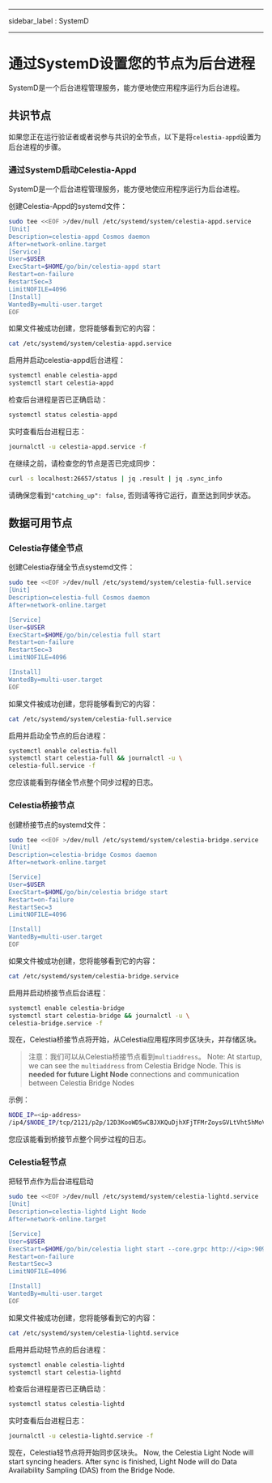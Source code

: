 - - -
sidebar_label : SystemD
- - -

# 通过SystemD设置您的节点为后台进程

SystemD是一个后台进程管理服务，能方便地使应用程序运行为后台进程。

## 共识节点

如果您正在运行验证者或者说参与共识的全节点，以下是将`celestia-appd`设置为后台进程的步骤。

### 通过SystemD启动Celestia-Appd

SystemD是一个后台进程管理服务，能方便地使应用程序运行为后台进程。

创建Celestia-Appd的systemd文件：

```sh
sudo tee <<EOF >/dev/null /etc/systemd/system/celestia-appd.service
[Unit]
Description=celestia-appd Cosmos daemon
After=network-online.target
[Service]
User=$USER
ExecStart=$HOME/go/bin/celestia-appd start
Restart=on-failure
RestartSec=3
LimitNOFILE=4096
[Install]
WantedBy=multi-user.target
EOF
```

如果文件被成功创建，您将能够看到它的内容：

```sh
cat /etc/systemd/system/celestia-appd.service
```

启用并启动celestia-appd后台进程：

```sh
systemctl enable celestia-appd
systemctl start celestia-appd
```

检查后台进程是否已正确启动：

```sh
systemctl status celestia-appd
```

实时查看后台进程日志：

```sh
journalctl -u celestia-appd.service -f
```

在继续之前，请检查您的节点是否已完成同步：

```sh
curl -s localhost:26657/status | jq .result | jq .sync_info
```

请确保您看到`"catching_up": false`, 否则请等待它运行，直至达到同步状态。

## 数据可用节点

### Celestia存储全节点

创建Celestia存储全节点systemd文件：

```sh
sudo tee <<EOF >/dev/null /etc/systemd/system/celestia-full.service
[Unit]
Description=celestia-full Cosmos daemon
After=network-online.target

[Service]
User=$USER
ExecStart=$HOME/go/bin/celestia full start
Restart=on-failure
RestartSec=3
LimitNOFILE=4096

[Install]
WantedBy=multi-user.target
EOF
```

如果文件被成功创建，您将能够看到它的内容：

```sh
cat /etc/systemd/system/celestia-full.service
```

启用并启动全节点的后台进程：

```sh
systemctl enable celestia-full
systemctl start celestia-full && journalctl -u \
celestia-full.service -f
```

您应该能看到存储全节点整个同步过程的日志。

### Celestia桥接节点

创建桥接节点的systemd文件：

```sh
sudo tee <<EOF >/dev/null /etc/systemd/system/celestia-bridge.service
[Unit]
Description=celestia-bridge Cosmos daemon
After=network-online.target

[Service]
User=$USER
ExecStart=$HOME/go/bin/celestia bridge start
Restart=on-failure
RestartSec=3
LimitNOFILE=4096

[Install]
WantedBy=multi-user.target
EOF
```

如果文件被成功创建，您将能够看到它的内容：

```sh
cat /etc/systemd/system/celestia-bridge.service
```

启用并启动桥接节点后台进程：

```sh
systemctl enable celestia-bridge
systemctl start celestia-bridge && journalctl -u \
celestia-bridge.service -f
```

现在，Celestia桥接节点将开始，从Celestia应用程序同步区块头，并存储区块。

> 注意：我们可以从Celestia桥接节点看到`multiaddress`。 Note: At startup, we can see the `multiaddress` from Celestia Bridge Node. This is **needed for future Light Node** connections and communication between Celestia Bridge Nodes

示例：

```sh
NODE_IP=<ip-address>
/ip4/$NODE_IP/tcp/2121/p2p/12D3KooWD5wCBJXKQuDjhXFjTFMrZoysGVLtVht5hMoVbSLCbV22
```

您应该能看到桥接节点整个同步过程的日志。

### Celestia轻节点

把轻节点作为后台进程启动

```sh
sudo tee <<EOF >/dev/null /etc/systemd/system/celestia-lightd.service
[Unit]
Description=celestia-lightd Light Node
After=network-online.target

[Service]
User=$USER
ExecStart=$HOME/go/bin/celestia light start --core.grpc http://<ip>:9090
Restart=on-failure
RestartSec=3
LimitNOFILE=4096

[Install]
WantedBy=multi-user.target
EOF
```

如果文件被成功创建，您将能够看到它的内容：

```sh
cat /etc/systemd/system/celestia-lightd.service
```

启用并启动轻节点的后台进程：

```sh
systemctl enable celestia-lightd
systemctl start celestia-lightd
```

检查后台进程是否已正确启动：

```sh
systemctl status celestia-lightd
```

实时查看后台进程日志：

```sh
journalctl -u celestia-lightd.service -f
```

现在，Celestia轻节点将开始同步区块头。 Now, the Celestia Light Node will start syncing headers. After sync is finished, Light Node will do Data Availability Sampling (DAS) from the Bridge Node.
